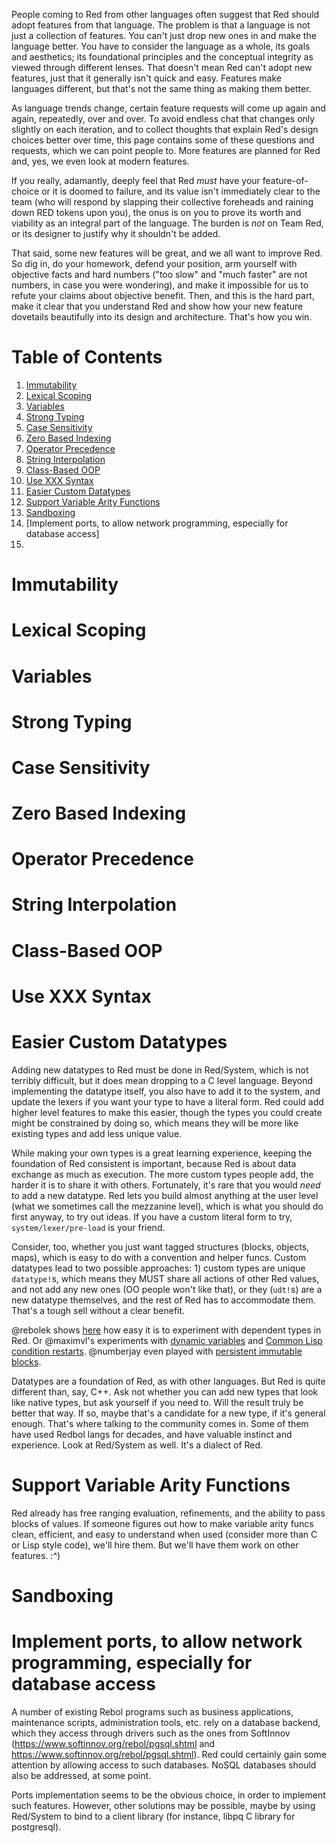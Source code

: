 People coming to Red from other languages often suggest that Red should adopt features from that language. The problem is that a language is not just a collection of features. You can't just drop new ones in and make the language better. You have to consider the language as a whole, its goals and aesthetics; its foundational principles and the conceptual integrity as viewed through different lenses. That doesn't mean Red can't adopt new features, just that it generally isn't quick and easy. Features make languages different, but that's not the same thing as making them better.

As language trends change, certain feature requests will come up again and again, repeatedly, over and over. To avoid endless chat that changes only slightly on each iteration, and to collect thoughts that explain Red's design choices better over time, this page contains some of these questions and requests, which we can point people to. More features are planned for Red and, yes, we even look at modern features.

If you really, adamantly, deeply feel that Red *must* have your feature-of-choice or it is doomed to failure, and its value isn't immediately clear to the team (who will respond by slapping their collective foreheads and raining down RED tokens upon you), the onus is on you to prove its worth and viability as an integral part of the language. The burden is *not* on Team Red, or its designer to justify why it shouldn't be added. 

That said, some new features will be great, and we all want to improve Red. So dig in, do your homework, defend your position, arm yourself with objective facts and hard numbers ("too slow" and "much faster" are not numbers, in case you were wondering), and make it impossible for us to refute your claims about objective benefit. Then, and this is the hard part, make it clear that you understand Red and show how your new feature dovetails beautifully into its design and architecture. That's how you win.


# Table of Contents

1. [Immutability](#immutability)
1. [Lexical Scoping](#lexical-scoping)
1. [Variables](#variables)
1. [Strong Typing](#strong-typing)
1. [Case Sensitivity](#case-sensitivity)
1. [Zero Based Indexing](#zero-based-indexing)
1. [Operator Precedence](#operator-precedence)
1. [String Interpolation](#string-interpolation)
1. [Class-Based OOP](#class-based-oop)
1. [Use XXX Syntax](#use-xxx-syntax)
1. [Easier Custom Datatypes](#easier-custom-datatypes)
1. [Support Variable Arity Functions](#support-variable-arity-functions)
1. [Sandboxing](#sandboxing)
1. [Implement ports, to allow network programming, especially for database access]
1. []()

# Immutability

# Lexical Scoping

# Variables

# Strong Typing

# Case Sensitivity

# Zero Based Indexing

# Operator Precedence

# String Interpolation

# Class-Based OOP

# Use XXX Syntax

# Easier Custom Datatypes

Adding new datatypes to Red must be done in Red/System, which is not terribly difficult, but it does mean dropping to a C level language. Beyond implementing the datatype itself, you also have to add it to the system, and update the lexers if you want your type to have a literal form. Red could add higher level features to make this easier, though the types you could create might be constrained by doing so, which means they will be more like existing types and add less unique value.

While making your own types is a great learning experience, keeping the foundation of Red consistent is important, because Red is about data exchange as much as execution. The more custom types people add, the harder it is to share it with others. Fortunately, it's rare that you would *need* to add a new datatype. Red lets you build almost anything at the user level (what we sometimes call the mezzanine level), which is what you should do first anyway, to try out ideas. If you have a custom literal form to try, `system/lexer/pre-load` is your friend. 

Consider, too, whether you just want tagged structures (blocks, objects, maps), which is easy to do with a convention and helper funcs. Custom datatypes lead to two possible approaches: 1) custom types are unique `datatype!`s, which means they MUST share all actions of other Red values, and not add any new ones (OO people won't like that), or they (`udt!`s) are a new datatype themselves, and the rest of Red has to accommodate them. That's a tough sell without a clear benefit.

@rebolek shows [here](http://red.qyz.cz/dependent-types.html) how easy it is to experiment with dependent types in Red. Or @maximvl's experiments with [dynamic variables](https://gist.github.com/maximvl/2095276ba6000c644d11049227176e68) and [Common Lisp condition restarts](https://gist.github.com/maximvl/dcb8c4e9ef5d4db91f7a6b52da9b9cee). @numberjay even played with [persistent immutable blocks](https://gist.github.com/numberjay/3df8f13044145c6dde1918ea2cdfe3b8).

Datatypes are a foundation of Red, as with other languages. But Red is quite different than, say, C++. Ask not whether you can add new types that look like native types, but ask yourself if you need to. Will the result truly be better that way. If so, maybe that's a candidate for a new type, if it's general enough. That's where talking to the community comes in. Some of them have used Redbol langs for decades, and have valuable instinct and experience. Look at Red/System as well. It's a dialect of Red.

# Support Variable Arity Functions

Red already has free ranging evaluation, refinements, and the ability to pass blocks of values. If someone figures out how to make variable arity funcs clean, efficient, and easy to understand when used (consider more than C or Lisp style code), we'll hire them. But we'll have them work on other features. :^)

# Sandboxing

# Implement ports, to allow network programming, especially for database access

A number of existing Rebol programs such as business applications, maintenance scripts, administration tools, etc. rely on a database backend, which they access through drivers such as the ones from SoftInnov (https://www.softinnov.org/rebol/pgsql.shtml and https://www.softinnov.org/rebol/pgsql.shtml).
Red could certainly gain some attention by allowing access to such databases.  NoSQL databases should also be addressed, at some point.

Ports implementation seems to be the obvious choice, in order to implement such features.  However, other solutions may be possible, maybe by using Red/System to bind to a client library (for instance, libpq C library for postgresql).
